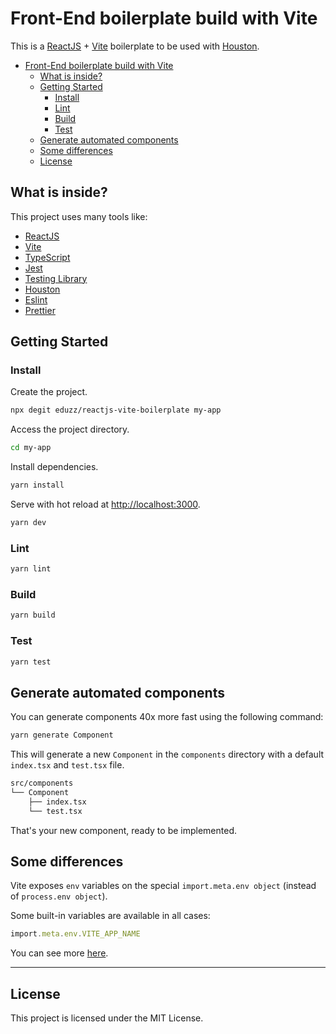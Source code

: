 # Front-End boilerplate build with Vite

This is a [ReactJS](https://reactjs.org) + [Vite](https://vitejs.dev) boilerplate to be used with [Houston](https://eduzz.github.io/houston/inicio).

- [Front-End boilerplate build with Vite](#front-end-boilerplate-build-with-vite)
  - [What is inside?](#what-is-inside)
  - [Getting Started](#getting-started)
    - [Install](#install)
    - [Lint](#lint)
    - [Build](#build)
    - [Test](#test)
  - [Generate automated components](#generate-automated-components)
  - [Some differences](#some-differences)
  - [License](#license)

## What is inside?

This project uses many tools like:

- [ReactJS](https://reactjs.org)
- [Vite](https://vitejs.dev)
- [TypeScript](https://www.typescriptlang.org)
- [Jest](https://jestjs.io)
- [Testing Library](https://testing-library.com)
- [Houston](https://eduzz.github.io/houston/inicio)
- [Eslint](https://eslint.org)
- [Prettier](https://prettier.io)

## Getting Started

### Install

Create the project.

```bash
npx degit eduzz/reactjs-vite-boilerplate my-app
```

Access the project directory.

```bash
cd my-app
```

Install dependencies.

```bash
yarn install
```

Serve with hot reload at <http://localhost:3000>.

```bash
yarn dev
```

### Lint

```bash
yarn lint
```

### Build

```bash
yarn build
```

### Test

```bash
yarn test
```

## Generate automated components

You can generate components 40x more fast using the following command:

```bash
yarn generate Component
```

This will generate a new `Component` in the `components` directory with a default `index.tsx` and `test.tsx` file.

```bash
src/components
└── Component
    ├── index.tsx
    └── test.tsx
```

That's your new component, ready to be implemented.

## Some differences

Vite exposes `env` variables on the special `import.meta.env object` (instead of `process.env object`).

Some built-in variables are available in all cases:

```ts
import.meta.env.VITE_APP_NAME
```

You can see more [here](https://vitejs.dev/guide/env-and-mode.html).

---

## License

This project is licensed under the MIT License.
